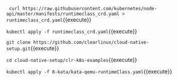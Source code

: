 ` curl https://raw.githubusercontent.com/kubernetes/node-api/master/manifests/runtimeclass_crd.yaml > runtimeclass_crd.yaml`{{execute}}

`kubectl apply -f runtimeclass_crd.yaml`{{execute}}


`git clone https://github.com/clearlinux/cloud-native-setup.git`{{execute}}

`cd cloud-native-setup/clr-k8s-examples`{{execute}}

`kubectl apply -f 8-kata/kata-qemu-runtimeClass.yaml`{{execute}}
